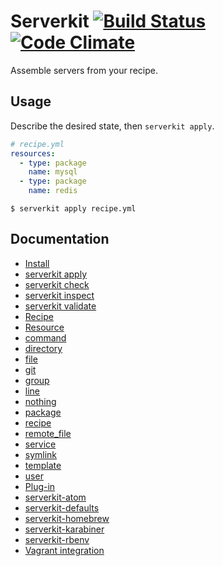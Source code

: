 # Serverkit [![Build Status](https://travis-ci.org/r7kamura/serverkit.svg)](https://travis-ci.org/r7kamura/serverkit) [![Code Climate](https://codeclimate.com/github/r7kamura/serverkit/badges/gpa.svg)](https://codeclimate.com/github/r7kamura/serverkit)
Assemble servers from your recipe.

## Usage
Describe the desired state, then `serverkit apply`.

```yaml
# recipe.yml
resources:
  - type: package
    name: mysql
  - type: package
    name: redis
```

```
$ serverkit apply recipe.yml
```

## Documentation
- [Install](/doc/install.md)
- [serverkit apply](/doc/action_apply.md)
- [serverkit check](/doc/action_check.md)
- [serverkit inspect](/doc/action_inspect.md)
- [serverkit validate](/doc/action_validate.md)
- [Recipe](/doc/recipe.md)
- [Resource](/doc/resource.md)
 - [command](https://github.com/r7kamura/serverkit/blob/master/lib/serverkit/resources/command.rb)
 - [directory](https://github.com/r7kamura/serverkit/blob/master/lib/serverkit/resources/directory.rb)
 - [file](https://github.com/r7kamura/serverkit/blob/master/lib/serverkit/resources/file.rb)
 - [git](https://github.com/r7kamura/serverkit/blob/master/lib/serverkit/resources/git.rb)
 - [group](https://github.com/r7kamura/serverkit/blob/master/lib/serverkit/resources/group.rb)
 - [line](https://github.com/r7kamura/serverkit/blob/master/lib/serverkit/resources/line.rb)
 - [nothing](https://github.com/r7kamura/serverkit/blob/master/lib/serverkit/resources/nothing.rb)
 - [package](https://github.com/r7kamura/serverkit/blob/master/lib/serverkit/resources/package.rb)
 - [recipe](https://github.com/r7kamura/serverkit/blob/master/lib/serverkit/resources/recipe.rb)
 - [remote_file](https://github.com/r7kamura/serverkit/blob/master/lib/serverkit/resources/remote_file.rb)
 - [service](https://github.com/r7kamura/serverkit/blob/master/lib/serverkit/resources/service.rb)
 - [symlink](https://github.com/r7kamura/serverkit/blob/master/lib/serverkit/resources/symlink.rb)
 - [template](https://github.com/r7kamura/serverkit/blob/master/lib/serverkit/resources/template.rb)
 - [user](https://github.com/r7kamura/serverkit/blob/master/lib/serverkit/resources/user.rb)
- [Plug-in](/doc/plug_in.md)
 - [serverkit-atom](https://github.com/r7kamura/serverkit-atom)
 - [serverkit-defaults](https://github.com/r7kamura/serverkit-defaults)
 - [serverkit-homebrew](https://github.com/r7kamura/serverkit-homebrew)
 - [serverkit-karabiner](https://github.com/r7kamura/serverkit-karabiner)
 - [serverkit-rbenv](https://github.com/r7kamura/serverkit-rbenv)
- [Vagrant integration](/doc/vagrant_integration.md)
